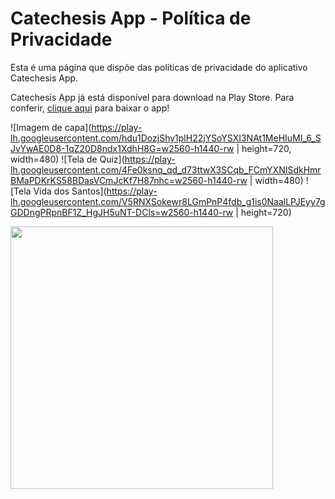 # Catechesis App - Política de Privacidade

Esta é uma página que dispõe das políticas de privacidade do aplicativo Catechesis App.

Catechesis App já está disponível para download na Play Store. Para conferir, [clique aqui](https://play.google.com/store/apps/details?id=br.com.rianevangelista.catechesis_quiz) para baixar o app! 

![Imagem de capa](https://play-lh.googleusercontent.com/hdu1DozjShy1plH22jYSoYSXI3NAt1MeHIuMI_6_SJvYwAE0D8-1qZ20D8ndx1XdhH8G=w2560-h1440-rw | height=720, width=480) 
![Tela de Quiz](https://play-lh.googleusercontent.com/4Fe0ksnq_qd_d73ttwX3SCqb_FCmYXNISdkHmrBMaPDKrKS58BDasVCmJcKf7H87nhc=w2560-h1440-rw | width=480) 
![Tela Vida dos Santos](https://play-lh.googleusercontent.com/V5RNXSokewr8LGmPnP4fdb_g1is0NaalLPJEyy7gGDDngPRpnBF1Z_HgJH5uNT-DCls=w2560-h1440-rw | height=720)

<img src="https://play-lh.googleusercontent.com/hdu1DozjShy1plH22jYSoYSXI3NAt1MeHIuMI_6_SJvYwAE0D8-1qZ20D8ndx1XdhH8G=w2560-h1440-rw" width="420">
